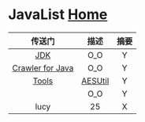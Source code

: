 # JavaList  [Home](../index.md)

| 传送门 | 描述 | 摘要 |
|:---:|:---:|:---:|
| [JDK](JDK/index.md) | O_O | Y |
| [Crawler for Java](https://github.com/yasserg/crawler4j) | O_O | Y |
| [Tools](Tools.java) | [AESUtil](AESUtil.java) | Y |
| []() | O_O | Y |
| lucy | 25 | X |




